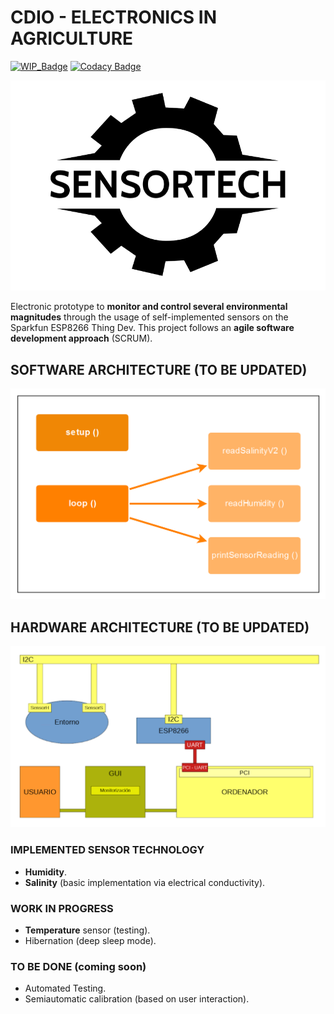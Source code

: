 # CDIO - ELECTRONICS IN AGRICULTURE

[![WIP_Badge](https://img.shields.io/badge/status-work_in_progress-orange.svg)](https://img.shields.io/badge/status-Work_In_Progress-orange.svg)
[![Codacy Badge](https://api.codacy.com/project/badge/Grade/4cbd2f2216e94ec8a36303c0920299aa)](https://www.codacy.com/manual/abidanBrito/CDIO_Agriculture_Sensors?utm_source=github.com&amp;utm_medium=referral&amp;utm_content=abidanBrito/CDIO_Agriculture_Sensors&amp;utm_campaign=Badge_Grade)

![Project_Logo](/Sprint2/img/projectLogo.png)

Electronic prototype to **monitor and control several environmental magnitudes** through the usage of self-implemented sensors on the Sparkfun ESP8266 Thing Dev. This project follows an **agile software development approach** (SCRUM). 

## SOFTWARE ARCHITECTURE (TO BE UPDATED)

![Software Architecture Diagram](/Sprint1/img/softwareArchitecture.png)

## HARDWARE ARCHITECTURE (TO BE UPDATED)

![Hardware Architecture Diagram](Sprint1/img/hardwareArchitecture.png)

### IMPLEMENTED SENSOR TECHNOLOGY

*   **Humidity**.
*   **Salinity** (basic implementation via electrical conductivity).

### WORK IN PROGRESS

*   **Temperature** sensor (testing).
*   Hibernation (deep sleep mode).

### TO BE DONE (coming soon)

*   Automated Testing.
*   Semiautomatic calibration (based on user interaction).
